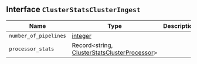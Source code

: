 ## Interface `ClusterStatsClusterIngest`

| Name | Type | Description |
| - | - | - |
| `number_of_pipelines` | [integer](./integer.md) | &nbsp; |
| `processor_stats` | Record<string, [ClusterStatsClusterProcessor](./ClusterStatsClusterProcessor.md)> | &nbsp; |
